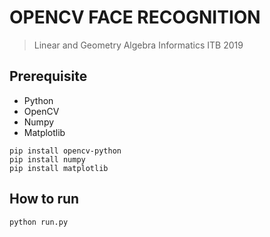 # OPENCV FACE RECOGNITION
> Linear and Geometry Algebra Informatics ITB 2019

## Prerequisite
- Python
- OpenCV
- Numpy
- Matplotlib
```
pip install opencv-python
pip install numpy
pip install matplotlib
```

## How to run
```
python run.py
```
